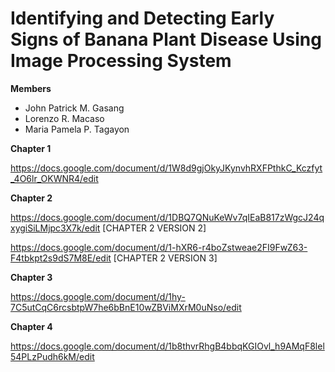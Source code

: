 # Identifying and Detecting Early Signs of Banana Plant Disease Using Image Processing System
**Members**
- John Patrick M. Gasang 
- Lorenzo R. Macaso 
- Maria Pamela P. Tagayon 


**Chapter 1**

https://docs.google.com/document/d/1W8d9gjOkyJKynvhRXFPthkC_Kczfyt_4O6lr_OKWNR4/edit

**Chapter 2**

https://docs.google.com/document/d/1DBQ7QNuKeWv7qIEaB817zWgcJ24qxygiSiLMjpc3X7k/edit [CHAPTER 2 VERSION 2]

https://docs.google.com/document/d/1-hXR6-r4boZstweae2FI9FwZ63-F4tbkpt2s9dS7M8E/edit [CHAPTER 2 VERSION 3]

**Chapter 3**

https://docs.google.com/document/d/1hy-7C5utCqC6rcsbtpW7he6bBnE10wZBViMXrM0uNso/edit

**Chapter 4**

https://docs.google.com/document/d/1b8thvrRhgB4bbqKGIOvl_h9AMqF8lel54PLzPudh6kM/edit

